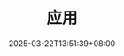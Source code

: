 ---
weight: 700
title: "应用"
description: ""
icon: "code_blocks"
date: "2025-03-22T13:51:39+08:00"
lastmod: "2025-03-22T13:51:39+08:00"
draft: false
toc: true
---